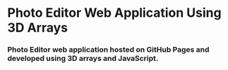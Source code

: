 # Photo Editor Web Application Using 3D Arrays

### Photo Editor web application hosted on GitHub Pages and developed using 3D arrays and JavaScript.
